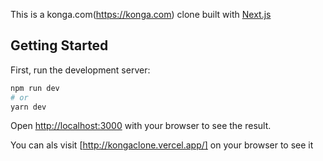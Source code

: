 This is a konga.com(https://konga.com) clone built with [Next.js](https://nextjs.org/) 


## Getting Started

First, run the development server:

```bash
npm run dev
# or
yarn dev
```

Open [http://localhost:3000](http://localhost:3000) with your browser to see the result.

You can als visit [http://kongaclone.vercel.app/] on your browser to see it




